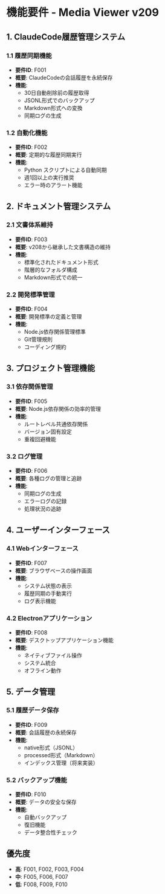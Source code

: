 # 機能要件 - Media Viewer v209

## 1. ClaudeCode履歴管理システム

### 1.1 履歴同期機能
- **要件ID**: F001
- **概要**: ClaudeCodeの会話履歴を永続保存
- **機能**:
  - 30日自動削除前の履歴取得
  - JSONL形式でのバックアップ
  - Markdown形式への変換
  - 同期ログの生成

### 1.2 自動化機能
- **要件ID**: F002
- **概要**: 定期的な履歴同期実行
- **機能**:
  - Python スクリプトによる自動同期
  - 週1回以上の実行推奨
  - エラー時のアラート機能

## 2. ドキュメント管理システム

### 2.1 文書体系維持
- **要件ID**: F003
- **概要**: v208から継承した文書構造の維持
- **機能**:
  - 標準化されたドキュメント形式
  - 階層的なフォルダ構成
  - Markdown形式での統一

### 2.2 開発標準管理
- **要件ID**: F004
- **概要**: 開発標準の定義と管理
- **機能**:
  - Node.js依存関係管理標準
  - Git管理規則
  - コーディング規約

## 3. プロジェクト管理機能

### 3.1 依存関係管理
- **要件ID**: F005
- **概要**: Node.js依存関係の効率的管理
- **機能**:
  - ルートレベル共通依存関係
  - バージョン固有設定
  - 重複回避機能

### 3.2 ログ管理
- **要件ID**: F006
- **概要**: 各種ログの管理と追跡
- **機能**:
  - 同期ログの生成
  - エラーログの記録
  - 処理状況の追跡

## 4. ユーザーインターフェース

### 4.1 Webインターフェース
- **要件ID**: F007
- **概要**: ブラウザベースの操作画面
- **機能**:
  - システム状態の表示
  - 履歴同期の手動実行
  - ログ表示機能

### 4.2 Electronアプリケーション
- **要件ID**: F008
- **概要**: デスクトップアプリケーション機能
- **機能**:
  - ネイティブファイル操作
  - システム統合
  - オフライン動作

## 5. データ管理

### 5.1 履歴データ保存
- **要件ID**: F009
- **概要**: 会話履歴の永続保存
- **機能**:
  - native形式（JSONL）
  - processed形式（Markdown）
  - インデックス管理（将来実装）

### 5.2 バックアップ機能
- **要件ID**: F010
- **概要**: データの安全な保存
- **機能**:
  - 自動バックアップ
  - 復旧機能
  - データ整合性チェック

## 優先度
- **高**: F001, F002, F003, F004
- **中**: F005, F006, F007
- **低**: F008, F009, F010